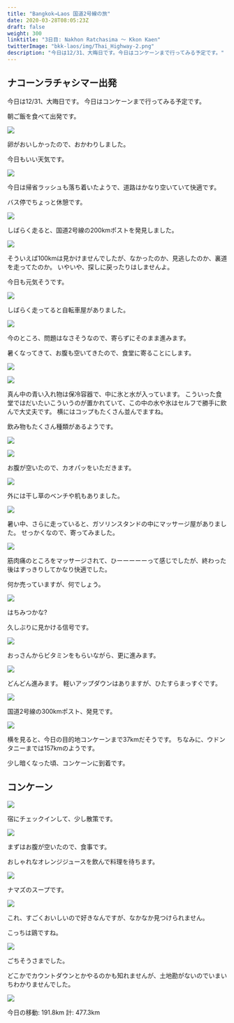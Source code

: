 ```yaml
---
title: "Bangkok→Laos 国道2号線の旅"
date: 2020-03-28T08:05:23Z
draft: false
weight: 300
linktitle: "3日目: Nakhon Ratchasima ～ Kkon Kaen"
twitterImage: "bkk-laos/img/Thai_Highway-2.png"
description: "今日は12/31、大晦日です。今日はコンケーンまで行ってみる予定です。"
---
```

## ナコーンラチャシマー出発

今日は12/31、大晦日です。
今日はコンケーンまで行ってみる予定です。

朝ご飯を食べて出発です。

![](../img/img_7997.jpg)

卵がおいしかったので、おかわりしました。

今日もいい天気です。

![](../img/img_7999.jpg)


今日は帰省ラッシュも落ち着いたようで、道路はかなり空いていて快適です。

バス停でちょっと休憩です。

![](../img/img_8004.jpg)

しばらく走ると、国道2号線の200kmポストを発見しました。

![](../img/img_8005.jpg)

そういえば100kmは見かけませんでしたが、なかったのか、見逃したのか、裏道を走ってたのか。
いやいや、探しに戻ったりはしませんよ。

今日も元気そうです。

![](../img/img_8006.jpg)

しばらく走ってると自転車屋がありました。

![](../img/img_8008.jpg)

今のところ、問題はなさそうなので、寄らずにそのまま進みます。

暑くなってきて、お腹も空いてきたので、食堂に寄ることにします。

![](../img/img_8010.jpg)

![](../img/img_8009.jpg)

真ん中の青い入れ物は保冷容器で、中に氷と水が入っています。
こういった食堂ではだいたいこういうのが置かれていて、この中の水や氷はセルフで勝手に飲んで大丈夫です。
横にはコップもたくさん並んでますね。

飲み物もたくさん種類があるようです。

![](../img/img_8011.jpg)

![](../img/img_8012.jpg)

お腹が空いたので、カオパッをいただきます。

![](../img/img_8013.jpg)

外には干し草のベンチや机もありました。

![](../img/img_8014.jpg)

暑い中、さらに走っていると、ガソリンスタンドの中にマッサージ屋がありました。
せっかくなので、寄ってみました。

![](../img/img_8016.jpg)

筋肉痛のところをマッサージされて、ひーーーーーって感じでしたが、終わった後はすっきりしてかなり快適でした。

何か売っていますが、何でしょう。

![](../img/img_8017.jpg)

はちみつかな?

久しぶりに見かける信号です。

![](../img/img_8018.jpg)

おっさんからビタミンをもらいながら、更に進みます。

![](../img/img_8019.jpg)

どんどん進みます。
軽いアップダウンはありますが、ひたすらまっすぐです。

![](../img/img_8020.jpg)

国道2号線の300kmポスト、発見です。

![](../img/img_8021.jpg)

横を見ると、今日の目的地コンケーンまで37kmだそうです。
ちなみに、ウドンタニーまでは157kmのようです。

少し暗くなった頃、コンケーンに到着です。

## コンケーン

![](../img/img_8023.jpg)

宿にチェックインして、少し散策です。

![](../img/img_8025.jpg)

まずはお腹が空いたので、食事です。

おしゃれなオレンジジュースを飲んで料理を待ちます。

![](../img/img_8026.jpg)

ナマズのスープです。

![](../img/img_8027.jpg)

これ、すごくおいしいので好きなんですが、なかなか見つけられません。

こっちは鶏ですね。

![](../img/img_8028.jpg)

ごちそうさまでした。

どこかでカウントダウンとかやるのかも知れませんが、土地勘がないのでいまいちわかりませんでした。

[![](../img/day3.png)](https://www.strava.com/activities/2969963876)

今日の移動: 191.8km 計: 477.3km
